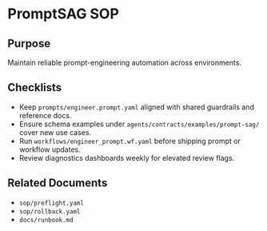 # PromptSAG SOP

## Purpose
Maintain reliable prompt-engineering automation across environments.

## Checklists
- Keep `prompts/engineer.prompt.yaml` aligned with shared guardrails and reference docs.
- Ensure schema examples under `agents/contracts/examples/prompt-sag/` cover new use cases.
- Run `workflows/engineer_prompt.wf.yaml` before shipping prompt or workflow updates.
- Review diagnostics dashboards weekly for elevated review flags.

## Related Documents
- `sop/preflight.yaml`
- `sop/rollback.yaml`
- `docs/runbook.md`
